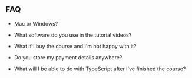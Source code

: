 
## FAQ

- Mac or Windows?

- What software do you use in the tutorial videos?

- What if I buy the course and I'm not happy with it?

- Do you store my payment details anywhere?

- What will I be able to do with TypeScript after I've finished the course?

